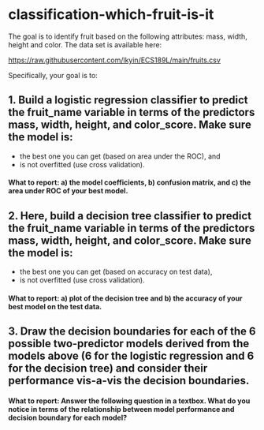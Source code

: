# classification-which-fruit-is-it
The goal is to identify fruit based on the following attributes: mass, width, height and color. The data set is available here:

https://raw.githubusercontent.com/lkyin/ECS189L/main/fruits.csv

Specifically, your goal is to:

## 1. Build a logistic regression classifier to predict the fruit_name variable in terms of the predictors mass, width, height, and color_score. Make sure the model is:
* the best one you can get (based on area under the ROC), and
* is not overfitted (use cross validation).

#### What to report: a) the model coefficients, b) confusion matrix, and c) the area under ROC of your best model.

## 2. Here, build a decision tree classifier to predict the fruit_name variable in terms of the predictors mass, width, height, and color_score. Make sure the model is:
* the best one you can get (based on accuracy on test data),
* is not overfitted (use cross validation).

#### What to report: a) plot of the decision tree and b) the accuracy of your best model on the test data.

## 3. Draw the decision boundaries for each of the 6 possible two-predictor models derived from the models above (6 for the logistic regression and 6 for the decision tree) and consider their performance vis-a-vis the decision boundaries.

#### What to report: Answer the following question in a textbox. What do you notice in terms of the relationship between model performance and decision boundary for each model? 
